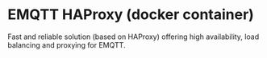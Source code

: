 # EMQTT HAProxy (docker container)

Fast and reliable solution (based on HAProxy) offering high availability, load balancing and proxying for EMQTT.

